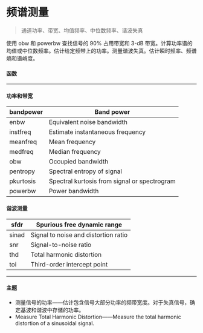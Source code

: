 # 频谱测量
> 通道功率、带宽、均值频率、中位数频率、谐波失真

使用 obw 和 powerbw 查找信号的 90% 占用带宽和 3-dB 带宽。计算功率谱的均值或中位数频率。估计给定频带上的功率。测量谐波失真。估计瞬时频率、频谱熵和谱峭度。
#### 函数
***
#### 功率和带宽   
bandpower | Band power
---------- | -------------
enbw | Equivalent noise bandwidth
instfreq | Estimate instantaneous frequency
meanfreq | Mean frequency
medfreq | Median frequency
obw | Occupied bandwidth
pentropy | Spectral entropy of signal
pkurtosis | Spectral kurtosis from signal or spectrogram
powerbw | Power bandwidth  
#### 谐波测量  
sfdr | Spurious free dynamic range
---------- | -------------
sinad | Signal to noise and distortion ratio
snr | Signal-to-noise ratio
thd | Total harmonic distortion
toi | Third-order intercept point  
***
#### 主题  
- 测量信号的功率——估计包含信号大部分功率的频带宽度。对于失真信号，确定基波和谐波中存储的功率。  
- Measure Total Harmonic Distortion——Measure the total harmonic distortion of a sinusoidal signal.  